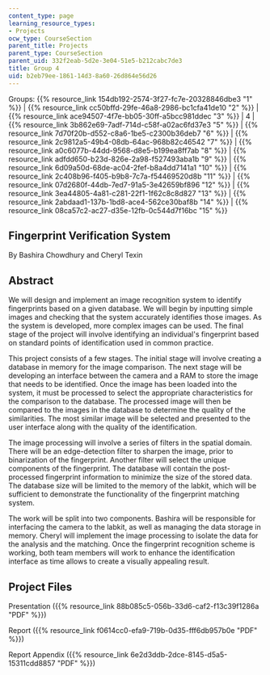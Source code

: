 ```yaml
---
content_type: page
learning_resource_types:
- Projects
ocw_type: CourseSection
parent_title: Projects
parent_type: CourseSection
parent_uid: 332f2eab-5d2e-3e04-51e5-b212cabc7de3
title: Group 4
uid: b2eb79ee-1861-14d3-8a60-26d864e56d26
---
```


Groups: {{% resource_link 154db192-2574-3f27-fc7e-20328846dbe3 "1" %}} | {{% resource_link cc50bffd-29fe-46a8-2986-bc1cfa41de10 "2" %}} | {{% resource_link ace94507-4f7e-bb05-30ff-a5bcc981ddec "3" %}} | 4 | {{% resource_link 3b862e69-7adf-714d-c58f-a02ac6fd37e3 "5" %}} | {{% resource_link 7d70f20b-d552-c8a6-1be5-c2300b36deb7 "6" %}} | {{% resource_link 2c9812a5-49b4-08db-64ac-968b82c46542 "7" %}} | {{% resource_link a0c6077b-44dd-9568-d8e5-b199ea8ff7ab "8" %}} | {{% resource_link adfdd650-b23d-826e-2a98-f527493aba1b "9" %}} | {{% resource_link 6d09a50d-68de-ac04-2fef-b8a4dd7141a1 "10" %}} | {{% resource_link 2c408b96-f405-b9b8-7c7a-f54469520d8b "11" %}} | {{% resource_link 07d2680f-44db-7ed7-91a5-3e42659bf896 "12" %}} | {{% resource_link 3ea44805-4a81-c281-22f1-1f62c8c8d827 "13" %}} | {{% resource_link 2abdaad1-137b-1bd8-ace4-562ce30baf8b "14" %}} | {{% resource_link 08ca57c2-ac27-d35e-12fb-0c544d7f16bc "15" %}}

Fingerprint Verification System
-------------------------------

By Bashira Chowdhury and Cheryl Texin

Abstract
--------

We will design and implement an image recognition system to identify fingerprints based on a given database. We will begin by inputting simple images and checking that the system accurately identifies those images. As the system is developed, more complex images can be used. The final stage of the project will involve identifying an individual's fingerprint based on standard points of identification used in common practice.

This project consists of a few stages. The initial stage will involve creating a database in memory for the image comparison. The next stage will be developing an interface between the camera and a RAM to store the image that needs to be identified. Once the image has been loaded into the system, it must be processed to select the appropriate characteristics for the comparison to the database. The processed image will then be compared to the images in the database to determine the quality of the similarities. The most similar image will be selected and presented to the user interface along with the quality of the identification.

The image processing will involve a series of filters in the spatial domain. There will be an edge-detection filter to sharpen the image, prior to binarization of the fingerprint. Another filter will select the unique components of the fingerprint. The database will contain the post-processed fingerprint information to minimize the size of the stored data. The database size will be limited to the memory of the labkit, which will be sufficient to demonstrate the functionality of the fingerprint matching system.

The work will be split into two components. Bashira will be responsible for interfacing the camera to the labkit, as well as managing the data storage in memory. Cheryl will implement the image processing to isolate the data for the analysis and the matching. Once the fingerprint recognition scheme is working, both team members will work to enhance the identification interface as time allows to create a visually appealing result.

Project Files
-------------

Presentation ({{% resource_link 88b085c5-056b-33d6-caf2-f13c39f1286a "PDF" %}})

Report ({{% resource_link f0614cc0-efa9-719b-0d35-fff6db957b0e "PDF" %}})

Report Appendix ({{% resource_link 6e2d3ddb-2dce-8145-d5a5-15311cdd8857 "PDF" %}})